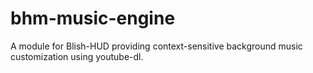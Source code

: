 # bhm-music-engine
A module for Blish-HUD providing context-sensitive background music customization using youtube-dl.
